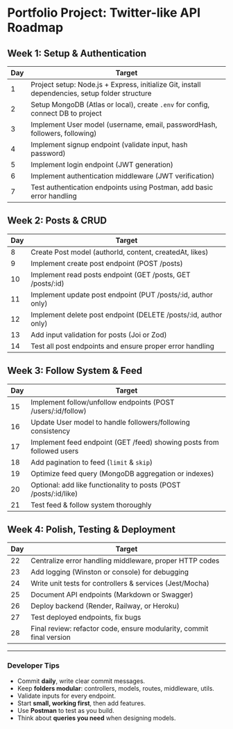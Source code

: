 # Portfolio Project: Twitter-like API Roadmap

## **Week 1: Setup & Authentication**
| Day | Target |
|-----|--------|
| 1   | Project setup: Node.js + Express, initialize Git, install dependencies, setup folder structure |
| 2   | Setup MongoDB (Atlas or local), create `.env` for config, connect DB to project |
| 3   | Implement User model (username, email, passwordHash, followers, following) |
| 4   | Implement signup endpoint (validate input, hash password) |
| 5   | Implement login endpoint (JWT generation) |
| 6   | Implement authentication middleware (JWT verification) |
| 7   | Test authentication endpoints using Postman, add basic error handling |

## **Week 2: Posts & CRUD**
| Day | Target |
|-----|--------|
| 8   | Create Post model (authorId, content, createdAt, likes) |
| 9   | Implement create post endpoint (POST /posts) |
| 10  | Implement read posts endpoint (GET /posts, GET /posts/:id) |
| 11  | Implement update post endpoint (PUT /posts/:id, author only) |
| 12  | Implement delete post endpoint (DELETE /posts/:id, author only) |
| 13  | Add input validation for posts (Joi or Zod) |
| 14  | Test all post endpoints and ensure proper error handling |

## **Week 3: Follow System & Feed**
| Day | Target |
|-----|--------|
| 15  | Implement follow/unfollow endpoints (POST /users/:id/follow) |
| 16  | Update User model to handle followers/following consistency |
| 17  | Implement feed endpoint (GET /feed) showing posts from followed users |
| 18  | Add pagination to feed (`limit` & `skip`) |
| 19  | Optimize feed query (MongoDB aggregation or indexes) |
| 20  | Optional: add like functionality to posts (POST /posts/:id/like) |
| 21  | Test feed & follow system thoroughly |

## **Week 4: Polish, Testing & Deployment**
| Day | Target |
|-----|--------|
| 22  | Centralize error handling middleware, proper HTTP codes |
| 23  | Add logging (Winston or console) for debugging |
| 24  | Write unit tests for controllers & services (Jest/Mocha) |
| 25  | Document API endpoints (Markdown or Swagger) |
| 26  | Deploy backend (Render, Railway, or Heroku) |
| 27  | Test deployed endpoints, fix bugs |
| 28  | Final review: refactor code, ensure modularity, commit final version |

---

### **Developer Tips**
- Commit **daily**, write clear commit messages.
- Keep **folders modular**: controllers, models, routes, middleware, utils.
- Validate inputs for every endpoint.
- Start **small, working first**, then add features.
- Use **Postman** to test as you build.
- Think about **queries you need** when designing models.

